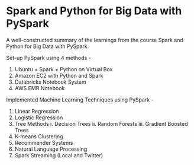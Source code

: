 # Spark and Python for Big Data with PySpark
A well-constructed summary of the learnings from the course Spark and Python for Big Data with PySpark.

Set-up PySpark using 4 methods - 
1. Ubuntu + Spark + Python on Virtual Box
2. Amazon EC2 with Python and Spark
3. Databricks Notebook System
4. AWS EMR Notebook

Implemented Machine Learning Techniques using PySpark -
1. Linear Regression
2. Logistic Regression
3. Tree Methods
i. Decision Trees 
ii. Random Forests
iii. Gradient Boosted Trees
4. K-means Clustering
5. Recommender Systems
6. Natural Language Processing
7. Spark Streaming (Local and Twitter)


